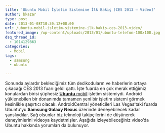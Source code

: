 ```yaml
---
title: 'Ubuntu Mobil İşletim Sistemine İlk Bakış [CES 2013 – Video]'
author: bkazar
type: post
date: 2013-01-08T10:30:12+00:00
url: /ubuntu-mobil-isletim-sistemine-ilk-bakis-ces-2013-video/
featured_image: /wp-content/uploads/2013/01/ubuntu-telefon-100x100.jpg
dsq_thread_id:
  - 1014129863
categories:
  - Mobil
tags:
  - samsung
  - ubuntu

---
```

Sonunda aylardır beklediğimiz tüm dedikoduların ve haberlerin ortaya çıkacağı CES 2013 fuarı geldi çattı. İşte fuarda en çok merak ettiğimiz konulardan birisi şüphesiz [**Ubuntu** mobil][1] işletim sistemiydi. Android yüklenebilen bir donanımda tamamen yeni bir işletim sistemi görmek kesinlikle şaşırtıcı olacak. AndroidCentral yöneticileri Las Vegas’taki fuarda Ubuntu’yu **Samsung Galaxy Nexus** üzerinde deneyebilecek kadar şanslıydılar. Sağ olsunlar biz teknoloji takipçilerini de düşünerek deneyimlerini videoya kaydetmişler. Aşağıda izleyebileceğiniz video’da Ubuntu hakkında yorumları da bulunuyor.

 [1]: https://www.murekkep.org/akilli-telefonlar-icin-ubuntu-duyuruldu-10345